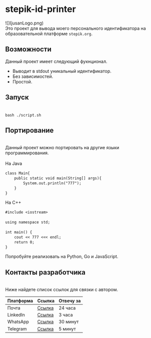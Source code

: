 
<h1>stepik-id-printer</h1>
![](jusanLogo.png)
<br>
Это проект для вывода моего персонального идентификатора на образовательной платформе <code>stepik.org</code>.
<h2>Возможности</h2>

Данный проект имеет следующий фукнционал.
<ul>
  <li>Выводит в stdout уникальный идентификатор.</li>
  <li>Без зависимостей.</li>
  <li>Простой.</li>
</ul> 
<h2>Запуск</h2>
<br>
<code>bash ./script.sh</code>
<h2>Портирование</h2>
<br>
Данный проект можно портировать на другие языки программирования. <br><br>
На Java <br>

```
class Main{
    public static void main(String[] args){
        System.out.println("777");
    }
}
```
На C++ <br>

```
#include <iostream>

using namespace std;

int main() {
    cout << 777 <<< endl;
    return 0;
}
```
Попробуйте реализовать на Python, Go и JavaScript.
<h2>Контакты разработчика</h2>
<br>
Ниже найдете список ссылок для связки с автором. <br>

| Платформа | Ссылка                                                               | Отвечу за |
|-----------|----------------------------------------------------------------------|-----------|
| Почта     | [Ссылка](mailto:bakytzhanuly.alihan@gmail.com)                       | 24 часа   |
| LinkedIn  | [Ссылка](https://www.linkedin.com/in/alihan-bakytzhanuly-522889187/) | 3 часа    |
| WhatsApp  | [Ссылка](https://wa.me/+77713710765)                                 | 30 минут  |
| Telegram  | [Ссылка](https://t.me/AlihanBakytzhanuly)                            | 5 минут   |






